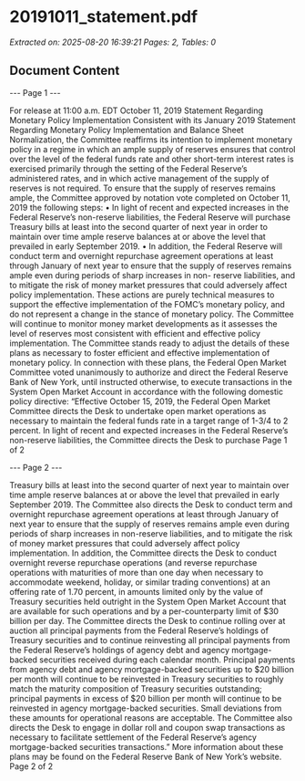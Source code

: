 # 20191011_statement.pdf

*Extracted on: 2025-08-20 16:39:21*
*Pages: 2, Tables: 0*

## Document Content

--- Page 1 ---

For release at 11:00 a.m. EDT October 11, 2019
Statement Regarding Monetary Policy Implementation
Consistent with its January 2019 Statement Regarding Monetary Policy Implementation
and Balance Sheet Normalization, the Committee reaffirms its intention to implement
monetary policy in a regime in which an ample supply of reserves ensures that control
over the level of the federal funds rate and other short-term interest rates is exercised
primarily through the setting of the Federal Reserve’s administered rates, and in which
active management of the supply of reserves is not required. To ensure that the supply of
reserves remains ample, the Committee approved by notation vote completed on October
11, 2019 the following steps:
• In light of recent and expected increases in the Federal Reserve’s non-reserve
liabilities, the Federal Reserve will purchase Treasury bills at least into the second
quarter of next year in order to maintain over time ample reserve balances at or
above the level that prevailed in early September 2019.
• In addition, the Federal Reserve will conduct term and overnight repurchase
agreement operations at least through January of next year to ensure that the
supply of reserves remains ample even during periods of sharp increases in non-
reserve liabilities, and to mitigate the risk of money market pressures that could
adversely affect policy implementation.
These actions are purely technical measures to support the effective implementation of
the FOMC’s monetary policy, and do not represent a change in the stance of monetary
policy. The Committee will continue to monitor money market developments as it
assesses the level of reserves most consistent with efficient and effective policy
implementation. The Committee stands ready to adjust the details of these plans as
necessary to foster efficient and effective implementation of monetary policy.
In connection with these plans, the Federal Open Market Committee voted unanimously
to authorize and direct the Federal Reserve Bank of New York, until instructed otherwise,
to execute transactions in the System Open Market Account in accordance with the
following domestic policy directive:
“Effective October 15, 2019, the Federal Open Market Committee directs the Desk to
undertake open market operations as necessary to maintain the federal funds rate in a
target range of 1-3/4 to 2 percent. In light of recent and expected increases in the
Federal Reserve’s non-reserve liabilities, the Committee directs the Desk to purchase
Page 1 of 2

--- Page 2 ---

Treasury bills at least into the second quarter of next year to maintain over time
ample reserve balances at or above the level that prevailed in early September 2019.
The Committee also directs the Desk to conduct term and overnight repurchase
agreement operations at least through January of next year to ensure that the supply of
reserves remains ample even during periods of sharp increases in non-reserve
liabilities, and to mitigate the risk of money market pressures that could adversely
affect policy implementation. In addition, the Committee directs the Desk to conduct
overnight reverse repurchase operations (and reverse repurchase operations with
maturities of more than one day when necessary to accommodate weekend, holiday,
or similar trading conventions) at an offering rate of 1.70 percent, in amounts limited
only by the value of Treasury securities held outright in the System Open Market
Account that are available for such operations and by a per-counterparty limit of $30
billion per day.
The Committee directs the Desk to continue rolling over at auction all principal
payments from the Federal Reserve’s holdings of Treasury securities and to continue
reinvesting all principal payments from the Federal Reserve’s holdings of agency
debt and agency mortgage-backed securities received during each calendar month.
Principal payments from agency debt and agency mortgage-backed securities up to
$20 billion per month will continue to be reinvested in Treasury securities to roughly
match the maturity composition of Treasury securities outstanding; principal
payments in excess of $20 billion per month will continue to be reinvested in agency
mortgage-backed securities. Small deviations from these amounts for operational
reasons are acceptable.
The Committee also directs the Desk to engage in dollar roll and coupon swap
transactions as necessary to facilitate settlement of the Federal Reserve’s agency
mortgage-backed securities transactions.”
More information about these plans may be found on the Federal Reserve Bank of New
York’s website.
Page 2 of 2